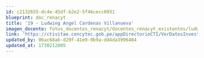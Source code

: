 ```yaml
---
id: c2132655-dc4e-45df-b2e2-5f46cecc0931
blueprint: doc_renacyt
title: '19 - Ludwing Angel Cardenas Villanueva'
imagen_docente: fotos_docentes_renacyt/docentes_renacyt_existentes/ludwing_angel_cardenas_villanueva.png
link: 'https://ctivitae.concytec.gob.pe/appDirectorioCTI/VerDatosInvestigador.do?id_investigador=21678'
updated_by: 06ac68ab-d29f-41e9-9b9a-dd4da3996484
updated_at: 1730212005
---
```

